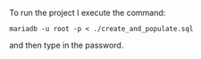 To run the project I execute the command:

`mariadb -u root -p < ./create_and_populate.sql`

and then type in the password.
